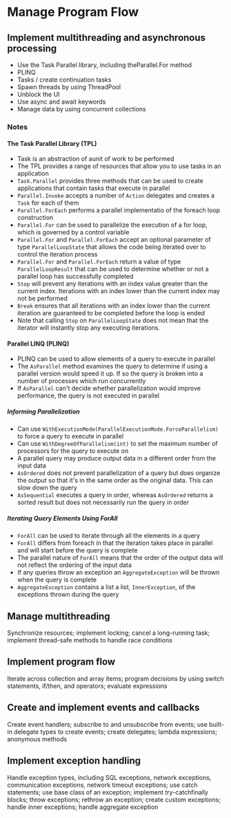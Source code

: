 # Manage Program Flow #

## Implement multithreading and asynchronous processing ##

- Use the Task Parallel library, including theParallel.For method
- PLINQ
- Tasks / create continuation tasks
- Spawn threads by using ThreadPool
- Unblock the UI
- Use async and await keywords
- Manage data by using concurrent collections

### Notes ###

#### The Task Parallel Library (TPL) ####

- Task is an abstraction of  aunit of work to be performed
- The TPL provides a range of resources that allow you to use tasks in an application
- `Task.Parallel` provides three methods that can be used to create applications that contain tasks that execute in parallel
- `Parallel.Invoke` accepts a number of `Action` delegates and creates a `Task` for each of them
- `Parallel.ForEach` performs a parallel implementatio of the foreach loop construction
- `Parallel.For` can be used to parallelize the execution of a for loop, which is governed by a control variable 
- `Parallel.For` and `Parallel.ForEach` accept an optional parameter of type `ParallelLoopState` that allows the code being iterated over to control the iteration process
- `Parallel.For` and `Parallel.ForEach` return a value of type `ParallelLoopResult` that can be used to determine whether or not a parallel loop has successfully completed
- `Stop` will prevent any iterations with an index value greater than the current index. Iterations with an index lower than the current index may not be performed
- `Break` ensures that all iterations with an index lower than the current iteration are guaranteed to be completed before the loop is ended
- Note that calling `Stop` on `ParallelLoopState` does not mean that the iterator will instantly stop any executing iterations.

#### Parallel LINQ (PLINQ) ####

- PLINQ can be used to allow elements of a query to execute in parallel
- The `AsParallel` method examines the query to determine if using a parallel version would speed it up. If so the query is broken into a number of processes which run concurrently
- If `AsParallel` can't decide whether parallelization would improve performance, the query is not executed in parallel   

##### Informing Parallelization #####

- Can use `WithExecutionMode(ParallelExecutionMode.ForceParallelism)` to force a query to execute in parallel
- Can use `WithDegreeOfParallelism(int)` to set the maximum number of processors for the query to execute on 
- A parallel query may produce output data in a different order from the input data
- `AsOrdered` does not prevent parallelization of a query but does organize the output so that it's in the same order as the original data. This can slow down the query
- `AsSequential` executes a query in order, whereas `AsOrdered` returns a sorted result but does not necessarily run the query in order

##### Iterating Query Elements Using ForAll #####

- `ForAll` can be used to iterate through all the elements in a query
- `ForAll` differs from foreach in that the iteration takes place in parallel and will start before the query is complete
- The parallel nature of `ForAll` means that the order of the output data will not reflect the ordering of the input data
- If any queries throw an exception an `AggregateException` will be thrown when the query is complete
- `AggregateException` contains a list a list, `InnerException`, of the exceptions thrown during the query 

## Manage multithreading ##

Synchronize resources; implement locking; cancel a long-running task; implement thread-safe methods to handle race conditions

## Implement program flow ##

Iterate across collection and array items; program decisions by using switch statements, if/then, and operators; evaluate expressions

## Create and implement events and callbacks ##

Create event handlers; subscribe to and unsubscribe from events; use built-in delegate types to create events; create delegates; lambda expressions; anonymous methods

## Implement exception handling ##

Handle exception types, including SQL exceptions, network exceptions, communication exceptions, network timeout exceptions; use catch statements; use base class of an exception; implement try-catchfinally blocks; throw exceptions; rethrow an exception; create custom exceptions; handle inner exceptions; handle aggregate exception